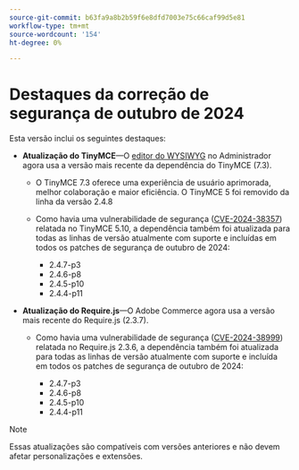 ```yaml
---
source-git-commit: b63fa9a8b2b59f6e8dfd7003e75c66caf99d5e81
workflow-type: tm+mt
source-wordcount: '154'
ht-degree: 0%

---
```

# Destaques da correção de segurança de outubro de 2024

Esta versão inclui os seguintes destaques:

* **Atualização do TinyMCE**—O [editor do WYSIWYG](https://experienceleague.adobe.com/pt-br/docs/commerce-admin/content-design/wysiwyg/editor) no Administrador agora usa a versão mais recente da dependência do TinyMCE (7.3&#x200B;).

   * O TinyMCE 7.3 oferece uma experiência de usuário aprimorada, melhor colaboração e maior eficiência. O TinyMCE 5 foi removido da linha da versão 2.4.8&#x200B;

   * Como havia uma vulnerabilidade de segurança ([CVE-2024-38357](https://nvd.nist.gov/vuln/detail/CVE-2024-38357)) relatada no TinyMCE 5.10, a dependência também foi atualizada para todas as linhas de versão atualmente com suporte e incluídas em todos os patches de segurança de outubro de 2024:

      * 2.4.7-p3
      * 2.4.6-p8
      * 2.4.5-p10
      * 2.4.4-p11

* **Atualização do Require.js**—O Adobe Commerce agora usa a versão mais recente do Require.js (2.3.7).

   * Como havia uma vulnerabilidade de segurança ([CVE-2024-38999](https://nvd.nist.gov/vuln/detail/CVE-2024-38999)) relatada no Require.js 2.3.6, a dependência também foi atualizada para todas as linhas de versão atualmente com suporte e incluída em todos os patches de segurança de outubro de 2024:

      * 2.4.7-p3
      * 2.4.6-p8
      * 2.4.5-p10
      * 2.4.4-p11

>[!NOTE]
>
>Essas atualizações são compatíveis com versões anteriores e não devem afetar personalizações e extensões.&#x200B;
